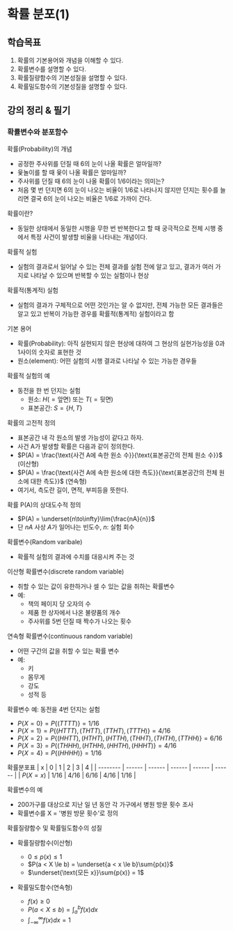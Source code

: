 # 확률 분포(1)

## 학습목표
1. 확률의 기본용어와 개념을 이해할 수 있다.
2. 확률변수를 설명할 수 있다.
3. 확률질량함수의 기본성질을 설명할 수 있다.
4. 확률밀도함수의 기본성질을 설명할 수 있다.

## 강의 정리 & 필기

### 확률변수와 분포함수

확률(Probability)의 개념
- 공정한 주사위를 던질 때 6의 눈이 나올 확률은 얼마일까?
- 윷놀이를 할 때 윷이 나올 확률은 얼마일까?
- 주사위를 던질 때 6의 눈이 나올 확률이 1/6이라는 의미는?
- 처음 몇 번 던지면 6의 눈이 나오는 비율이 1/6로 나타나지 않지만 던지는 횟수를 늘리면 결국 6의 눈이 나오는 비율은 1/6로 가까이 간다.

확률이란?
- 동일한 상태에서 동일한 시행을 무한 번 반복한다고 할 때 궁극적으로 전체 시행 중에서 특정 사건이 발생할 비율을 나타내는 개념이다.

확률적 실험
- 실험의 결과로서 일어날 수 있는 전체 결과를 실험 전에 알고 있고, 결과가 여러 가지로 나타날 수 있으며 반복할 수 있는 실험이나 현상

확률적(통계적) 실험
- 실험의 결과가 구체적으로 어떤 것인가는 알 수 없지만, 전체 가능한 모든 결과들은 알고 있고 반복이 가능한 경우를 확률적(통계적) 실험이라고 함

기본 용어
- 확률(Probability): 아직 실현되지 않은 현상에 대하여 그 현상의 실현가능성을 0과 1사이의 숫자로 표현한 것
- 원소(element): 어떤 실험의 시행 결과로 나타날 수 있는 가능한 경우들

확률적 실험의 예
- 동전을 한 번 던지는 실험
  - 원소: $H(=\text{앞면})$ 또는 $T(=\text{뒷면})$
  - 표본공간: $S={\{H, T\}}$

확률의 고전적 정의
- 표본공간 내 각 원소의 발생 가능성이 같다고 하자.
- 사건 A가 발생할 확률은 다음과 같이 정의한다.
- $P(A) = \frac{\text{사건 A에 속한 원소 수}}{\text{표본공간의 전체 원소 수}}$ (이산형)
- $P(A) = \frac{\text{사건 A에 속한 원소에 대한 측도}}{\text{표본공간의 전체 원소에 대한 측도}}$ (연속형)
- 여기서, 측도란 길이, 면적, 부피등을 뜻한다.

확률 P(A)의 상대도수적 정의
- $P(A) = \underset{n\to\infty}\lim{\frac{nA}{n}}$
- 단 $nA$ 사상 $A$가 일어나는 빈도수, $n$: 실험 회수

확률변수(Random varibale)
- 확률적 실험의 결과에 수치를 대응시켜 주는 것

이산형 확률변수(discrete random variable)
- 취할 수 있는 값이 유한하거나 셀 수 있는 값을 취하는 확률변수
- 예: 
  - 책의 페이지 당 오자의 수
  - 제품 한 상자에서 나온 불량품의 개수
  - 주사위를 5번 던질 때 짝수가 나오는 횟수

연속형 확률변수(continuous random variable)
- 어떤 구간의 값을 취할 수 있는 확률 변수
- 예:
  - 키
  - 몸무게
  - 강도
  - 성적 등

확률변수 예: 동전을 4번 던지는 실험
- $P\{X=0\} = P\{(TTTT)\} = 1 / 16$
- $P\{X=1\} = P\{(HTTT),(THTT),(TTHT),(TTTH)\} = 4 / 16$
- $P\{X=2\} = P\{(HHTT),(HTHT),(HTTH),(THHT),(THTH),(TTHH)\} = 6 / 16$
- $P\{X=3\} = P\{(THHH),(HTHH),(HHTH),(HHHT)\} = 4 / 16$
- $P\{X=4\} = P\{(HHHH)\} = 1 / 16$

확률분포표
| x        | 0      | 1      | 2      | 3      | 4      |
| -------- | ------ | ------ | ------ | ------ | ------ |
| $P(X=x)$ | $1/16$ | $4/16$ | $6/16$ | $4/16$ | $1/16$ |

확률변수의 예
- 200가구를 대상으로 지난 일 년 동안 각 가구에서 병원 방문 횟수 조사
- 확률변수를 X = '병원 방문 횟수'로 정의

확률질량함수 및 확률밀도함수의 성질

- 확률질량함수(이산형)
  - $0 \le p(x) \le 1$
  - $P(a < X \le b) = \underset{a < x \le b}\sum{p(x)}$
  - $\underset{\text{모든 x}}\sum{p(x)} = 1$

- 확률밀도함수(연속형)
  - $f(x) \ge 0$
  - $P(a < X \le b) = \int_{a}^{b}f(x)dx$
  - $\int_{-\infty}^{\infty}f(x)dx = 1$